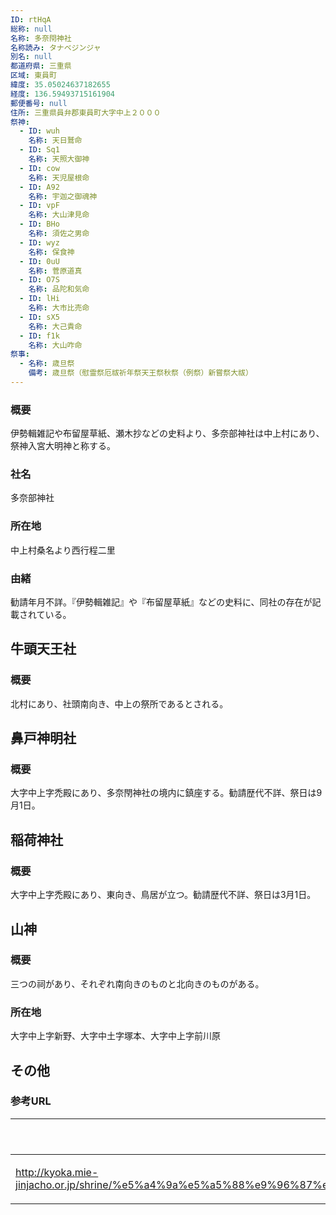 ```yaml
---
ID: rtHqA
総称: null
名称: 多奈閇神社
名称読み: タナベジンジャ
別名: null
都道府県: 三重県
区域: 東員町
緯度: 35.05024637182655
経度: 136.59493715161904
郵便番号: null
住所: 三重県員弁郡東員町大字中上２０００
祭神:
  - ID: wuh
    名称: 天日鷲命
  - ID: Sq1
    名称: 天照大御神
  - ID: cow
    名称: 天児屋根命
  - ID: A92
    名称: 宇迦之御魂神
  - ID: vpF
    名称: 大山津見命
  - ID: BHo
    名称: 須佐之男命
  - ID: wyz
    名称: 保食神
  - ID: 0uU
    名称: 菅原道真
  - ID: O7S
    名称: 品陀和気命
  - ID: lHi
    名称: 大市比売命
  - ID: sX5
    名称: 大己貴命
  - ID: f1k
    名称: 大山咋命
祭事:
  - 名称: 歳旦祭
    備考: 歳旦祭（慰霊祭厄祓祈年祭天王祭秋祭（例祭）新嘗祭大祓）
---
```


### 概要

伊勢輯雑記や布留屋草紙、瀬木抄などの史料より、多奈部神社は中上村にあり、祭神入宮大明神と称する。

### 社名

多奈部神社

### 所在地

中上村桑名より西行程二里

### 由緒

勧請年月不詳。『伊勢輯雑記』や『布留屋草紙』などの史料に、同社の存在が記載されている。

## 牛頭天王社

### 概要

北村にあり、社頭南向き、中上の祭所であるとされる。

## 鼻戸神明社

### 概要

大字中上字禿殿にあり、多奈閇神社の境内に鎮座する。勧請歴代不詳、祭日は9月1日。

## 稲荷神社

### 概要

大字中上字禿殿にあり、東向き、鳥居が立つ。勧請歴代不詳、祭日は3月1日。

## 山神

### 概要

三つの祠があり、それぞれ南向きのものと北向きのものがある。

### 所在地

大字中上字新野、大字中土字塚本、大字中上字前川原

## その他

### 参考URL

| URL                                                                                                                                | 説明   |
| ---------------------------------------------------------------------------------------------------------------------------------- | ------ |
| http://kyoka.mie-jinjacho.or.jp/shrine/%e5%a4%9a%e5%a5%88%e9%96%87%e7%a5%9e%e7%a4%be%ef%bc%88%e6%9d%b1%e5%93%a1%e7%94%ba%ef%bc%89/ | 神社庁 |

